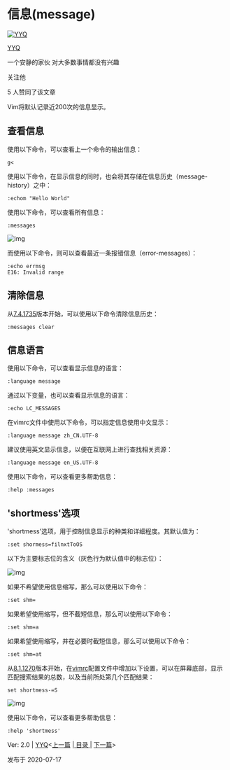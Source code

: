 # 信息(message)

[![YYQ](https://pic4.zhimg.com/v2-c4432de041354a82800b86e53483c9c7_xs.jpg?source=172ae18b)](https://www.zhihu.com/people/anthony.yuan)

[YYQ](https://www.zhihu.com/people/anthony.yuan)

一个安静的家伙 对大多数事情都没有兴趣

关注他

5 人赞同了该文章

Vim将默认记录近200次的信息显示。

## 查看信息

使用以下命令，可以查看上一个命令的输出信息：

```vim
g< 
```

使用以下命令，在显示信息的同时，也会将其存储在信息历史（message-history）之中：

```vim
:echom "Hello World"
```

使用以下命令，可以查看所有信息：

```vim
:messages
```

![img](https://pic1.zhimg.com/80/v2-5739dd965ade3af7d9a75bbba3ec1154_720w.jpg)

而使用以下命令，则可以查看最近一条报错信息（error-messages）：

```vim
:echo errmsg
E16: Invalid range
```

## 清除信息

从[7.4.1735](https://link.zhihu.com/?target=https%3A//github.com/vim/vim/releases/tag/v7.4.1735)版本开始，可以使用以下命令清除信息历史：

```vim
:messages clear
```

## 信息语言

使用以下命令，可以查看显示信息的语言：

```vim
:language message
```

通过以下变量，也可以查看显示信息的语言：

```vim
:echo LC_MESSAGES
```

在vimrc文件中使用以下命令，可以指定信息使用中文显示：

```vim
:language message zh_CN.UTF-8
```

建议使用英文显示信息，以便在互联网上进行查找相关资源：

```vim
:language message en_US.UTF-8
```

使用以下命令，可以查看更多帮助信息：

```vim
:help :messages
```

## 'shortmess'选项

'shortmess'选项，用于控制信息显示的种类和详细程度。其默认值为：

```vim
:set shormess=filnxtToOS
```

以下为主要标志位的含义（灰色行为默认值中的标志位）：

![img](https://pic2.zhimg.com/80/v2-748c51fee4a5364b9c16f22c53d40d89_720w.jpg)

如果不希望使用信息缩写，那么可以使用以下命令：

```vim
:set shm=
```

如果希望使用缩写，但不截短信息，那么可以使用以下命令：

```vim
:set shm=a
```

如果希望使用缩写，并在必要时截短信息，那么可以使用以下命令：

```vim
:set shm=at
```

从[8.1.1270](https://link.zhihu.com/?target=https%3A//github.com/vim/vim/releases/tag/v8.1.1270)版本开始，在[vimrc](https://link.zhihu.com/?target=http%3A//yyq123.github.io/learn-vim/learn-vi-59-vimrc.html)配置文件中增加以下设置，可以在屏幕底部，显示匹配搜索结果的总数，以及当前所处第几个匹配结果：

```vim
set shortmess-=S
```

![img](https://pic3.zhimg.com/80/v2-c7bf32bb1eb5138780d6fbd95003500e_720w.png)

使用以下命令，可以查看更多帮助信息：

```vim
:help 'shortmess'
```

Ver: 2.0 | [YYQ](mailto:yyq123@gmail.com)<[上一篇](https://link.zhihu.com/?target=http%3A//yyq123.github.io/learn-vim/learn-vi-50-SetOption.html) |[ 目录 ](https://link.zhihu.com/?target=http%3A//yyq123.github.com/learn-vim/learn-vi-00-00-TOC.html)| [下一篇](https://link.zhihu.com/?target=http%3A//yyq123.github.io/learn-vim/learn-vi-46-01-History.html)>

发布于 2020-07-17
